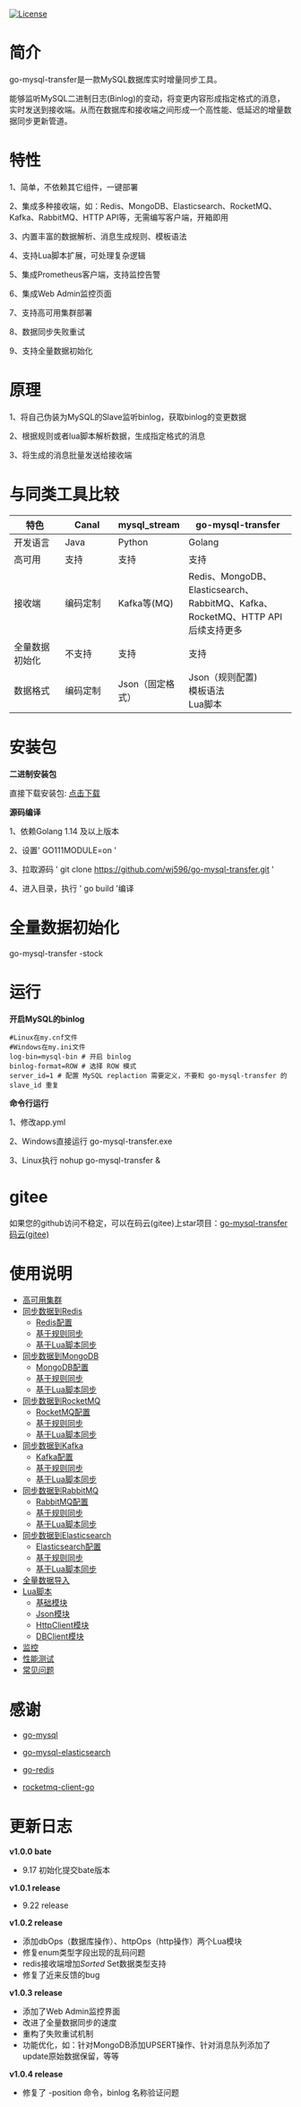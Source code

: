 [![License](https://img.shields.io/badge/license-Apache%202-4EB1BA.svg)](https://www.apache.org/licenses/LICENSE-2.0.html)

# 简介

go-mysql-transfer是一款MySQL数据库实时增量同步工具。

能够监听MySQL二进制日志(Binlog)的变动，将变更内容形成指定格式的消息，实时发送到接收端。从而在数据库和接收端之间形成一个高性能、低延迟的增量数据同步更新管道。

# 特性

1、简单，不依赖其它组件，一键部署

2、集成多种接收端，如：Redis、MongoDB、Elasticsearch、RocketMQ、Kafka、RabbitMQ、HTTP API等，无需编写客户端，开箱即用

3、内置丰富的数据解析、消息生成规则、模板语法

4、支持Lua脚本扩展，可处理复杂逻辑

5、集成Prometheus客户端，支持监控告警

6、集成Web Admin监控页面

7、支持高可用集群部署

8、数据同步失败重试

9、支持全量数据初始化


# 原理

1、将自己伪装为MySQL的Slave监听binlog，获取binlog的变更数据

2、根据规则或者lua脚本解析数据，生成指定格式的消息

3、将生成的消息批量发送给接收端

# 与同类工具比较

<table>
    <thead>
        <tr>
            <th width="20%">特色</th>
            <th width="20%">Canal</th>
            <th width="20%">mysql_stream</th>
             <th width="40%">go-mysql-transfer</th>
        </tr>
    </thead>
    <tbody>
        <tr>
            <td>开发语言</td>
            <td>Java</td>
             <td>Python</td>
             <td>Golang</td>
        </tr>
        <tr>
            <td>高可用</td>
            <td>支持</td>
             <td>支持</td>
             <td>支持</td>
        </tr>
        <tr>
            <td>接收端</td>
            <td>编码定制</td>
             <td>Kafka等(MQ)</td>
             <td>Redis、MongoDB、Elasticsearch、RabbitMQ、Kafka、RocketMQ、HTTP API  <br>后续支持更多</td>
        </tr>
        <tr>
            <td>全量数据初始化</td>
            <td>不支持</td>
             <td>支持</td>
             <td>支持</td>
        </tr>
        <tr>
            <td>数据格式</td>
            <td>编码定制</td>
             <td>Json（固定格式）</td>
             <td>Json（规则配置)<br>模板语法<br>Lua脚本</td>
        </tr>
    </tbody>
</table>

# 安装包

**二进制安装包**

直接下载安装包:  [点击下载](https://github.com/wj596/go-mysql-transfer/releases)

**源码编译**

1、依赖Golang 1.14 及以上版本

2、设置' GO111MODULE=on '

3、拉取源码 ' git clone https://github.com/wj596/go-mysql-transfer.git '

4、进入目录，执行 ' go build '编译

# 全量数据初始化

go-mysql-transfer -stock

# 运行

**开启MySQL的binlog**

```
#Linux在my.cnf文件
#Windows在my.ini文件
log-bin=mysql-bin # 开启 binlog
binlog-format=ROW # 选择 ROW 模式
server_id=1 # 配置 MySQL replaction 需要定义，不要和 go-mysql-transfer 的 slave_id 重复
```

**命令行运行**

1、修改app.yml

2、Windows直接运行 go-mysql-transfer.exe

3、Linux执行 nohup go-mysql-transfer &


# gitee

如果您的github访问不稳定，可以在码云(gitee)上star项目：[go-mysql-transfer 码云(gitee)](https://gitee.com/wj596/go-mysql-transfer)

# 使用说明

* [高可用集群](https://www.kancloud.cn/wj596/go-mysql-transfer/2116627)
* [同步数据到Redis](https://www.kancloud.cn/wj596/go-mysql-transfer/2064427)
    * [Redis配置](https://www.kancloud.cn/wj596/go-mysql-transfer/2111996)
    * [基于规则同步](https://www.kancloud.cn/wj596/go-mysql-transfer/2111997)
    * [基于Lua脚本同步](https://www.kancloud.cn/wj596/go-mysql-transfer/2111998)
* [同步数据到MongoDB](https://www.kancloud.cn/wj596/go-mysql-transfer/2064428)
    * [MongoDB配置](https://www.kancloud.cn/wj596/go-mysql-transfer/2111999)
    * [基于规则同步](https://www.kancloud.cn/wj596/go-mysql-transfer/2112000)
    * [基于Lua脚本同步](https://www.kancloud.cn/wj596/go-mysql-transfer/2112001)
* [同步数据到RocketMQ](https://www.kancloud.cn/wj596/go-mysql-transfer/2064429)
    * [RocketMQ配置](https://www.kancloud.cn/wj596/go-mysql-transfer/2112002)
    * [基于规则同步](https://www.kancloud.cn/wj596/go-mysql-transfer/2112003)
    * [基于Lua脚本同步](https://www.kancloud.cn/wj596/go-mysql-transfer/2112004)
* [同步数据到Kafka](https://www.kancloud.cn/wj596/go-mysql-transfer/2064430)
    * [Kafka配置](https://www.kancloud.cn/wj596/go-mysql-transfer/2112005)
    * [基于规则同步](https://www.kancloud.cn/wj596/go-mysql-transfer/2112006)
    * [基于Lua脚本同步](https://www.kancloud.cn/wj596/go-mysql-transfer/2112007)
* [同步数据到RabbitMQ](https://www.kancloud.cn/wj596/go-mysql-transfer/2064431)
    * [RabbitMQ配置](https://www.kancloud.cn/wj596/go-mysql-transfer/2112008)
    * [基于规则同步](https://www.kancloud.cn/wj596/go-mysql-transfer/2112009)
    * [基于Lua脚本同步](https://www.kancloud.cn/wj596/go-mysql-transfer/2112010)
* [同步数据到Elasticsearch](https://www.kancloud.cn/wj596/go-mysql-transfer/2064432)
    * [Elasticsearch配置](https://www.kancloud.cn/wj596/go-mysql-transfer/2112011)
    * [基于规则同步](https://www.kancloud.cn/wj596/go-mysql-transfer/2112012)
    * [基于Lua脚本同步](https://www.kancloud.cn/wj596/go-mysql-transfer/2112013)
* [全量数据导入](https://www.kancloud.cn/wj596/go-mysql-transfer/2116628)
* [Lua脚本](https://www.kancloud.cn/wj596/go-mysql-transfer/2064433)
    * [基础模块](https://www.kancloud.cn/wj596/go-mysql-transfer/2112014)
    * [Json模块](https://www.kancloud.cn/wj596/go-mysql-transfer/2112015)
    * [HttpClient模块](https://www.kancloud.cn/wj596/go-mysql-transfer/2112016)
    * [DBClient模块](https://www.kancloud.cn/wj596/go-mysql-transfer/2112017)
* [监控](https://www.kancloud.cn/wj596/go-mysql-transfer/2064434)
* [性能测试](https://www.kancloud.cn/wj596/go-mysql-transfer/2116629)
* [常见问题](https://www.kancloud.cn/wj596/go-mysql-transfer/2064435)


# 感谢

* [go-mysql](github.com/siddontang/go-mysql)

* [go-mysql-elasticsearch](https://github.com/siddontang/go-mysql-elasticsearch)

* [go-redis](https://github.com/go-redis/redis)

* [rocketmq-client-go](https://github.com/apache/rocketmq-client-go)




# 更新日志

**v1.0.0 bate**

* 9.17  初始化提交bate版本

**v1.0.1 release**

* 9.22  release

**v1.0.2 release**

* 添加dbOps（数据库操作）、httpOps（http操作）两个Lua模块
* 修复enum类型字段出现的乱码问题
* redis接收端增加*Sorted*  Set数据类型支持
* 修复了近来反馈的bug

**v1.0.3 release**

* 添加了Web Admin监控界面
* 改进了全量数据同步的速度
* 重构了失败重试机制
* 功能优化，如：针对MongoDB添加UPSERT操作、针对消息队列添加了update原始数据保留，等等

**v1.0.4 release**
* 修复了 -position 命令，binlog 名称验证问题
